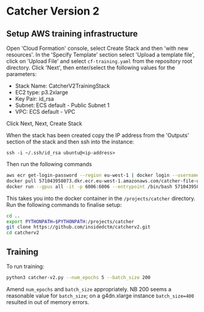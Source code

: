 # Catcher Version 2

## Setup AWS training infrastructure
Open 'Cloud Formation' console, select Create Stack and then 'with new resources'. In the 'Specify Template' section select 'Upload a template file',
click on 'Upload File' and select `cf-training.yaml` from the repository root directory. Click 'Next', then enter/select the following values for
the parameters:

* Stack Name: CatcherV2TrainingStack
* EC2 type: p3.2xlarge
* Key Pair: id_rsa
* Subnet: ECS default - Public Subnet 1
* VPC: ECS default - VPC

Click Next, Next, Create Stack

When the stack has been created copy the IP address from the 'Outputs' section of the stack and then ssh into the instance:

`ssh -i ~/.ssh/id_rsa ubuntu@<ip-address>`

Then run the following commands
```bash
aws ecr get-login-password --region eu-west-1 | docker login --username AWS --password-stdin 571043958073.dkr.ecr.eu-west-1.amazonaws.com
docker pull 571043958073.dkr.ecr.eu-west-1.amazonaws.com/catcher-file-upload
docker run --gpus all -it -p 6006:6006 --entrypoint /bin/bash 571043958073.dkr.ecr.eu-west-1.amazonaws.com/catcher-file-upload:latest
```

This takes you into the docker container in the `/projects/catcher` directory. Run the following commands to finalise setup:

```bash
cd ..
export PYTHONPATH=$PYTHONPATH:/projects/catcher
git clone https://github.com/insidedctm/catcherv2.git
cd catcherv2
```

## Training
To run training:

```bash
python3 catcher-v2.py --num_epochs 5 --batch_size 200
```

Amend `num_epochs` and `batch_size` appropriately. NB 200 seems a reasonable value for `batch_size`; on a g4dn.xlarge instance 
`batch_size=400` resulted in out of memory errors.

